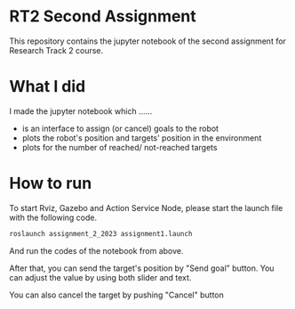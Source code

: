 # RT2 Second Assignment
This repository contains the jupyter notebook of the second assignment for Research Track 2 course.

# What I did
I made the jupyter notebook which ......
- is an interface to assign (or cancel) goals to the robot
- plots the robot's position and targets' position in the environment
- plots for the number of reached/ not-reached targets

# How to run
To start Rviz, Gazebo and Action Service Node, please start the launch file with the following code. 
```bash
roslaunch assignment_2_2023 assignment1.launch
```
And run the codes of the notebook from above.

After that, you can send the target's position by "Send goal" button. You can adjust the value by using both slider and text. 

You can also cancel the target by pushing "Cancel" button
